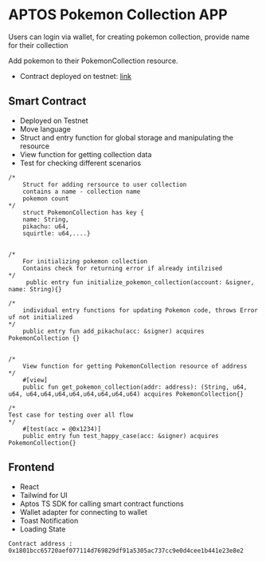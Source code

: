 # APTOS Pokemon Collection APP

Users can login via wallet, for creating pokemon collection, provide name for their collection

Add pokemon to their PokemonCollection resource.

- Contract deployed on testnet: [link](https://explorer.aptoslabs.com/account/0x1801bcc65720aef077114d769829df91a5305ac737cc9e0d4cee1b441e23e8e2/modules/code/my_module?network=testnet)

## Smart Contract
- Deployed on Testnet
- Move language
- Struct and entry function for global storage and manipulating the resource
- View function for getting collection data
- Test for checking different scenarios

```move
/*
    Struct for adding rersource to user collection
    contains a name - collection name
    pokemon count
*/
    struct PokemonCollection has key {
    name: String,
    pikachu: u64,
    squirtle: u64,....}


/*
    For initializing pokemon collection
    Contains check for returning error if already intilzised
*/
     public entry fun initialize_pokemon_collection(account: &signer, name: String){}

/*
    individual entry functions for updating Pokemon code, throws Error uf not initialized 
*/
    public entry fun add_pikachu(acc: &signer) acquires PokemonCollection {}


/*
    View function for getting PokemonCollection resource of address
*/
    #[view]
    public fun get_pokemon_collection(addr: address): (String, u64, u64, u64,u64,u64,u64,u64,u64,u64,u64) acquires PokemonCollection{}

/*
Test case for testing over all flow
*/
    #[test(acc = @0x1234)]
    public entry fun test_happy_case(acc: &signer) acquires PokemonCollection{}
```

## Frontend
- React
- Tailwind for UI
- Aptos TS SDK for calling smart contract functions
- Wallet adapter for connecting to wallet
- Toast Notification
- Loading State

`Contract address : 0x1801bcc65720aef077114d769829df91a5305ac737cc9e0d4cee1b441e23e8e2`